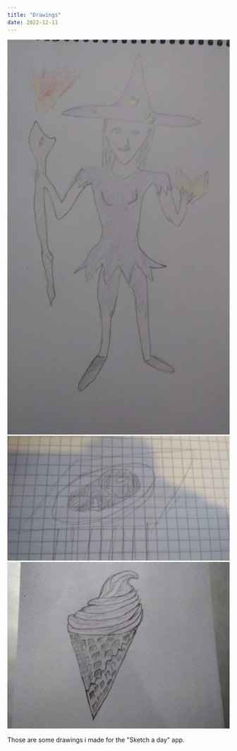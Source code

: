 ```yaml
---
title: "Drawings"
date: 2022-12-11
---
```


![Witch](/drawings/witch.jpg)
![Steak](/drawings/steak.jpg)
![Ice cream](/drawings/icecream.jpg)

Those are some drawings i made for the "Sketch a day" app.
